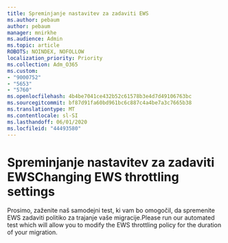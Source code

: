 ```yaml
---
title: Spreminjanje nastavitev za zadaviti EWS
ms.author: pebaum
author: pebaum
manager: mnirkhe
ms.audience: Admin
ms.topic: article
ROBOTS: NOINDEX, NOFOLLOW
localization_priority: Priority
ms.collection: Adm_O365
ms.custom:
- "9000752"
- "5653"
- "5760"
ms.openlocfilehash: 4b4be7041ce432b52c61578b3e4d7d49106763bc
ms.sourcegitcommit: bf87d91fa60bd961bc6c887c4a4be7a3c7665b38
ms.translationtype: MT
ms.contentlocale: sl-SI
ms.lasthandoff: 06/01/2020
ms.locfileid: "44493580"
---
```

# <a name="changing-ews-throttling-settings"></a><span data-ttu-id="b97cd-102">Spreminjanje nastavitev za zadaviti EWS</span><span class="sxs-lookup"><span data-stu-id="b97cd-102">Changing EWS throttling settings</span></span>

<span data-ttu-id="b97cd-103">Prosimo, zaženite naš samodejni test, ki vam bo omogočil, da spremenite EWS zadaviti politiko za trajanje vaše migracije.</span><span class="sxs-lookup"><span data-stu-id="b97cd-103">Please run our automated test which will allow you to modify the EWS throttling policy for the duration of your migration.</span></span>